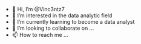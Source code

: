 - 👋 Hi, I’m @Vinc3ntz7
- 👀 I’m interested in the data analytic field 
- 🌱 I’m currently learning to become a data analyst
- 💞️ I’m looking to collaborate on ...
- 📫 How to reach me ...

<!---
Vinc3ntz7/Vinc3ntz7 is a ✨ special ✨ repository because its `README.md` (this file) appears on your GitHub profile.
You can click the Preview link to take a look at your changes.
--->
